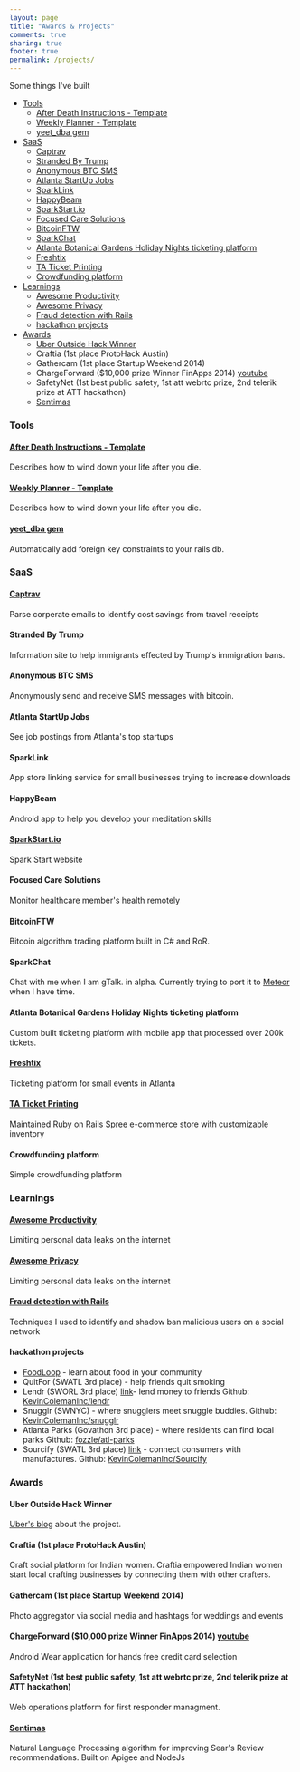 ```yaml
---
layout: page
title: "Awards & Projects"
comments: true
sharing: true
footer: true
permalink: /projects/
---
```

Some things I've built

- [Tools](#tools)
  - [After Death Instructions - Template](https://docs.google.com/document/d/1OrhYPW4b8iNkg-TMNJNc8DtmHnjAISzW5mThY9s2zMg/edit)
  - [Weekly Planner - Template](https://docs.google.com/document/d/15ICuJOQh4TJAgQfCyq7mq4xQJOH-p6Omq3kPvV3hDiw/edit)
  - [yeet_dba gem](https://github.com/kevincolemaninc/yeet_dba)
- [SaaS](#saas)
  - [Captrav](https://www.captrav.com)
  - [Stranded By Trump](#stranded-by-trump)
  - [Anonymous BTC SMS](#anonymous-btc-sms)
  - [Atlanta StartUp Jobs](#atlanta-startup-jobs)
  - [SparkLink](#sparklink)
  - [HappyBeam](#happybeam)
  - [SparkStart.io](https://www.sparkstart.io)
  - [Focused Care Solutions](#focused-care-solutions)
  - [BitcoinFTW](#bitcoinftw)
  - [SparkChat](#sparkchat)
  - [Atlanta Botanical Gardens Holiday Nights ticketing platform](#atlanta-botanical-gardens-holiday-nights-ticketing-platform)
  - [Freshtix](https://freshtix.com)
  - [TA Ticket Printing](https://taticketprinting.com)
  - [Crowdfunding platform](#crowdfunding-platform)
- [Learnings](#learnings)
  - [Awesome Productivity](https://github.com/KevinColemanInc/awesome-productivity)
  - [Awesome Privacy](https://github.com/KevinColemanInc/awesome-privacy)
  - [Fraud detection with Rails](/2019/02/07/fraud-detection.html)
  - [hackathon projects](#hackathon-projects)
- [Awards](#awards)
  - [Uber Outside Hack Winner](#uber-outside-hack-winner)
  - Craftia (1st place ProtoHack Austin)
  - Gathercam (1st place Startup Weekend 2014)
  - ChargeForward ($10,000 prize Winner FinApps 2014) [youtube](https://www.youtube.com/watch?v=1y-D-5O2dcY)
  - SafetyNet (1st best public safety, 1st att webrtc prize, 2nd telerik prize at ATT hackathon)
  - [Sentimas](https://challengepost.com/software/sentimus-edegx)

### Tools

#### [After Death Instructions - Template](https://docs.google.com/document/d/1OrhYPW4b8iNkg-TMNJNc8DtmHnjAISzW5mThY9s2zMg/edit)
Describes how to wind down your life after you die.

#### [Weekly Planner - Template](https://docs.google.com/document/d/15ICuJOQh4TJAgQfCyq7mq4xQJOH-p6Omq3kPvV3hDiw/edit)
Describes how to wind down your life after you die.

#### [yeet_dba gem](https://github.com/kevincolemaninc/yeet_dba)
Automatically add foreign key constraints to your rails db.

### SaaS

#### [Captrav](https://www.captrav.com)
Parse corperate emails to identify cost savings from travel receipts

#### Stranded By Trump
Information site to help immigrants effected by Trump's immigration bans.

#### Anonymous BTC SMS
Anonymously send and receive SMS messages with bitcoin.

#### Atlanta StartUp Jobs
See job postings from Atlanta's top startups

#### SparkLink 
App store linking service for small businesses trying to increase downloads

#### HappyBeam
Android app to help you develop your meditation skills

#### [SparkStart.io](https://www.sparkstart.io)
Spark Start website

#### Focused Care Solutions
Monitor healthcare member's health remotely

#### BitcoinFTW
Bitcoin algorithm trading platform built in C# and RoR.

#### SparkChat
Chat with me when I am gTalk. in alpha.  Currently trying to port it to [Meteor](https://www.meteor.com/) when I have time.

#### Atlanta Botanical Gardens Holiday Nights ticketing platform
Custom built ticketing platform with mobile app that processed over 200k tickets.

#### [Freshtix](https://freshtix.com)
Ticketing platform for small events in Atlanta

#### [TA Ticket Printing](https://taticketprinting.com)
Maintained Ruby on Rails [Spree](https://spreecommerce.com/) e-commerce store with customizable inventory

#### Crowdfunding platform
Simple crowdfunding platform

### Learnings

#### [Awesome Productivity](https://github.com/KevinColemanInc/awesome-productivity)
Limiting personal data leaks on the internet

#### [Awesome Privacy](https://github.com/KevinColemanInc/awesome-privacy)
Limiting personal data leaks on the internet

#### [Fraud detection with Rails](/2019/02/07/fraud-detection.html)
Techniques I used to identify and shadow ban malicious users on a social network

#### hackathon projects
* [FoodLoop](/blog/2014/06/21/goodie-hack-number-2/) - learn about food in your community
* QuitFor (SWATL 3rd place) - help friends quit smoking
* Lendr (SWORL 3rd place) [link](https://lendrapp.herokuapp.com/)- lend money to friends Github: [KevinColemanInc/lendr](https://github.com/KevinColemanInc/lendr)
* Snugglr (SWNYC) - where snugglers meet snuggle buddies. Github: [KevinColemanInc/snugglr](https://github.com/KevinColemanInc/snugglr)
* Atlanta Parks (Govathon 3rd place) - where residents can find local parks Github: [fozzle/atl-parks](https://github.com/fozzle/atl-parks)
* Sourcify (SWATL 3rd place) [link](https://sourci.herokuapp.com/) - connect consumers with manufactures. Github: [KevinColemanInc/Sourcify](https://github.com/KevinColemanInc/Sourcify)

### Awards

#### Uber Outside Hack Winner
[Uber's blog](https://eng.uber.com/outside-hacks/) about the project.

#### Craftia (1st place ProtoHack Austin)
Craft social platform for Indian women. Craftia empowered Indian women start local crafting businesses by connecting them with other crafters.

#### Gathercam (1st place Startup Weekend 2014)
Photo aggregator via social media and hashtags for weddings and events

#### ChargeForward ($10,000 prize Winner FinApps 2014) [youtube](https://www.youtube.com/watch?v=1y-D-5O2dcY)
Android Wear application for hands free credit card selection

#### SafetyNet (1st best public safety, 1st att webrtc prize, 2nd telerik prize at ATT hackathon)
Web operations platform for first responder managment.

#### [Sentimas](https://challengepost.com/software/sentimus-edegx)
Natural Language Processing algorithm for improving Sear's Review recommendations.
Built on Apigee and NodeJs
